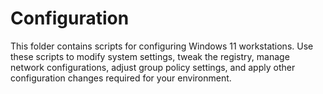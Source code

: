 # Configuration

This folder contains scripts for configuring Windows 11 workstations. Use these scripts to modify system settings, tweak the registry, manage network configurations, adjust group policy settings, and apply other configuration changes required for your environment.
